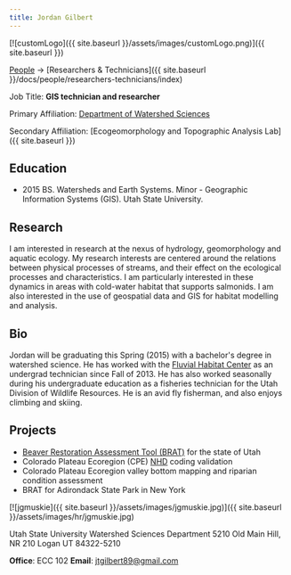 ```yaml
---
title: Jordan Gilbert
---
```


[![customLogo]({{ site.baseurl }}/assets/images/customLogo.png)]({{ site.baseurl }})

[People]({{site.baseurl}}/docs/people/index) -> [Researchers & Technicians]({{ site.baseurl }}/docs/people/researchers-technicians/index)

Job Title: **GIS technician and researcher**

Primary Affiliation: [Department of Watershed Sciences](http://www.cnr.usu.edu/wats/)

Secondary Affiliation: [Ecogeomorphology and Topographic Analysis Lab]({{ site.baseurl }})

## Education

- 2015 BS. Watersheds and Earth Systems. Minor - Geographic Information Systems (GIS).  Utah State University. 

## Research

I am interested in research at the nexus of hydrology, geomorphology and aquatic ecology.  My research interests are centered around the relations between physical processes of streams, and their effect on the ecological processes and characteristics.  I am particularly interested in these dynamics in areas with cold-water habitat that supports salmonids.  I am also interested in the use of geospatial data and GIS for habitat modelling and analysis.  

## Bio

Jordan will be graduating this Spring (2015) with a bachelor's degree in watershed science.  He has worked with the [Fluvial Habitat Center](http://etal.joewheaton.org/) as an undergrad technician since Fall of 2013.  He has also worked seasonally during his undergraduate education as a fisheries technician for the Utah Division of Wildlife Resources.    He is an avid fly fisherman, and also enjoys climbing and skiing. 

## Projects

- [Beaver Restoration Assessment Tool (BRAT)](http://brat.joewheaton.org/) for the state of Utah
- Colorado Plateau Ecoregion (CPE) [NHD](http://nhd.usgs.gov/) coding validation
- Colorado Plateau Ecoregion valley bottom mapping and riparian condition assessment
- BRAT for Adirondack State Park in New York

[![jgmuskie]({{ site.baseurl }}/assets/images/jgmuskie.jpg)]({{ site.baseurl }}/assets/images/hr/jgmuskie.jpg)

Utah State University
Watershed Sciences Department
5210 Old Main Hill, NR 210
Logan UT 84322-5210

**Office**:  ECC 102
**Email**: jtgilbert89@gmail.com